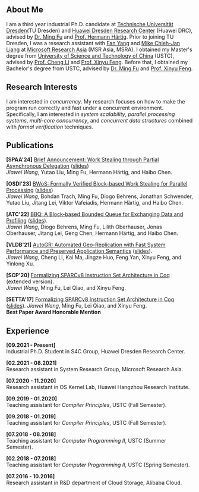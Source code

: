 ## About Me

I am a third year industrial Ph.D. candidate at [Technische Universität Dresden](https://tu-dresden.de/?set_language=en)(TU Dresden) and [Huawei Dresden Research Center](https://huaweiresearchcentergermanyaustria.teamtailor.com/departments/dresden-research-center) (Huawei DRC), advised by [Dr. Ming Fu](https://brightfu.github.io) and [Prof. Hermann Härtig](http://os.inf.tu-dresden.de/~haertig/). Prior to joining TU Dresden, I was a research assistant with [Fan Yang](https://www.microsoft.com/en-us/research/people/fanyang/) and [Mike Chieh-Jan Liang](https://www.microsoft.com/en-us/research/people/cmliang/) at [Microsoft Research Asia](https://www.microsoft.com/en-us/research/lab/microsoft-research-asia/) (MSR Asia, MSRA). I obtained my Master's degree from [University of Science and Technology of China](http://en.ustc.edu.cn) (USTC), advised by [Prof. Cheng Li](http://staff.ustc.edu.cn/~chengli7) and [Prof. Xinyu Feng](https://cs.nju.edu.cn/xyfeng/). Before that, I obtained my Bachelor's degree from USTC, advised by [Dr. Ming Fu](https://brightfu.github.io) and [Prof. Xinyu Feng](https://cs.nju.edu.cn/xyfeng/).

## Research Interests

I am interested in *concurrency*. My research focuses on how to make the program run correctly and fast under a concurrent environment. Specifically, I am interested in *system scalability*, *parallel processing systems*, *multi-core concurrency*, and *concurrent data structures* combined with *formal verification* techniques.

## Publications

**[SPAA'24]** [Brief Announcement: Work Stealing through Partial Asynchronous Delegation](papers/SPAA2024.pdf) ([slides](papers/SPAA2024-slides.pdf))  
*Jiawei Wang*, Yutao Liu, Ming Fu, Hermann Härtig, and Haibo Chen.

**[OSDI'23]** [BWoS: Formally Verified Block-based Work Stealing for Parallel Processing](papers/OSDI2023.pdf) ([slides]())  
*Jiawei Wang*, Bohdan Trach, Ming Fu, Diogo Behrens, Jonathan Schwender, Yutao Liu, Jitang Lei, Viktor Vafeiadis, Hermann Härtig, and Haibo Chen.

**[ATC'22]** [BBQ: A Block-based Bounded Queue for Exchanging Data and Profiling](papers/ATC2022.pdf) ([slides](papers/ATC2022-slides.pdf)).  
*Jiawei Wang*, Diogo Behrens, Ming Fu, Lilith Oberhauser, Jonas Oberhauser, Jitang Lei, Geng Chen, Hermann Härtig, and Haibo Chen.

**[VLDB'21]** [AutoGR: Automated Geo-Replication with Fast System Performance and Preserved Application Semantics](papers/VLDB2021.pdf) ([slides](papers/VLDB2021-slides.pdf)).  
*Jiawei Wang*, Cheng Li, Kai Ma, Jingze Huo, Feng Yan, Xinyu Feng, and Yinlong Xu.

**[SCP'20]** [Formalizing SPARCv8 Instruction Set Architecture in Coq](papers/SCP2020.pdf) (extended version).  
*Jiawei Wang*, Ming Fu, Lei Qiao, and Xinyu Feng.

**[SETTA'17]** [Formalizing SPARCv8 Instruction Set Architecture in Coq](papers/SETTA2017.pdf) ([slides](papers/SETTA2017-slides.pdf)).
*Jiawei Wang*, Ming Fu, Lei Qiao, and Xinyu Feng.  
**Best Paper Award Honorable Mention**

## Experience

**[09.2021 - Present]**  
Industrial Ph.D. Student in S4C Group, Huawei Dresden Research Center.

**[02.2021 - 08.2021]**  
Research assistant in System Research Group, Microsoft Research Asia.

**[07.2020 - 11.2020]**  
Research assistant in OS Kernel Lab, Huawei Hangzhou Research Institute.

**[09.2019 - 01.2020]**  
Teaching assistant for *Compiler Principles*, USTC (Fall Semester).

**[09.2018 - 01.2019]**  
Teaching assistant for *Compiler Principles*, USTC (Fall Semester).

**[07.2018 - 08.2018]**  
Teaching assistant for *Computer Programming II*,  USTC (Summer Semester).

**[02.2018 - 07.2018]**  
Teaching assistant for *Computer Programming II*,  USTC (Spring Semester).

**[07.2016 - 10.2016]**  
Research assistant in R&D department of Cloud Storage, Alibaba Cloud.

